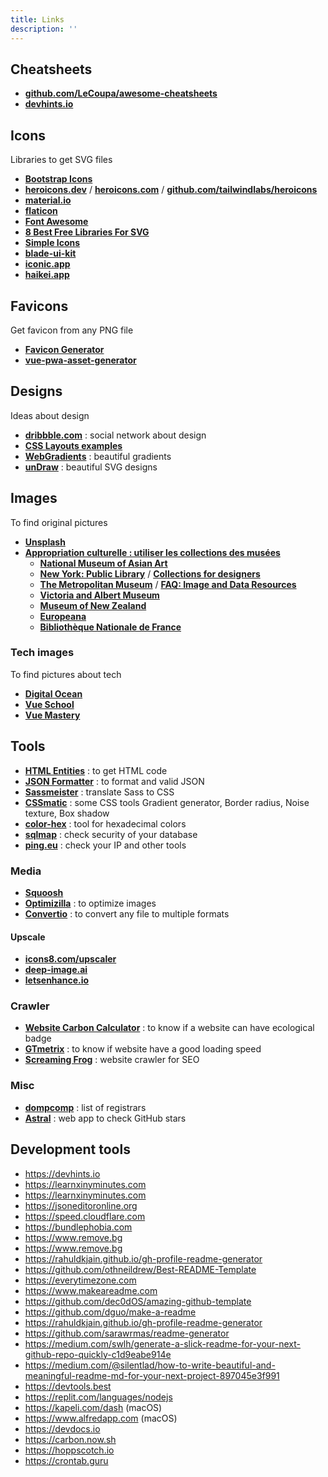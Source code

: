 ```yaml
---
title: Links
description: ''
---
```


## Cheatsheets

- [**github.com/LeCoupa/awesome-cheatsheets**](https://github.com/LeCoupa/awesome-cheatsheets)
- [**devhints.io**](https://devhints.io)

## Icons

Libraries to get SVG files

- [**Bootstrap Icons**](https://icons.getbootstrap.com)
- [**heroicons.dev**](https://heroicons.dev) / [**heroicons.com**](https://heroicons.com) / [**github.com/tailwindlabs/heroicons**](https://github.com/tailwindlabs/heroicons)
- [**material.io**](https://material.io/resources/icons)
- [**flaticon**](https://www.flaticon.com)
- [**Font Awesome**](https://fontawesome.com)
- [**8 Best Free Libraries For SVG**](https://www.webdesignerdepot.com/2018/02/8-best-free-libraries-for-svg)
- [**Simple Icons**](https://simpleicons.org)
- [**blade-ui-kit**](https://blade-ui-kit.com/blade-icons)
- [**iconic.app**](https://iconic.app)
- [**haikei.app**](https://haikei.app)

## Favicons

Get favicon from any PNG file

- [**Favicon Generator**](https://realfavicongenerator.net)
- [**vue-pwa-asset-generator**](https://github.com/jcalixte/vue-pwa-asset-generator)

## Designs

Ideas about design

- [**dribbble.com**](https://dribbble.com) : social network about design
- [**CSS Layouts examples**](https://csslayout.io/patterns)
- [**WebGradients**](https://webgradients.com) : beautiful gradients
- [**unDraw**](https://undraw.co) : beautiful SVG designs

## Images

To find original pictures

- [**Unsplash**](https://unsplash.com)
- [**Appropriation culturelle : utiliser les collections des musées**](https://la-cascade.io/appropriation-culturelle-utiliser-les-collections-des-musees)
  - [**National Museum of Asian Art**](https://asia.si.edu/collections)
  - [**New York:  Public Library**](https://digitalcollections.nypl.org) / [**Collections for designers**](https://digitalcollections.nypl.org/collections/lane/collections-for-designers)
  - [**The Metropolitan Museum**](https://www.metmuseum.org/art/collection) / [**FAQ: Image and Data Resources**](https://www.metmuseum.org/about-the-met/policies-and-documents/image-resources/frequently-asked-questions)
  - [**Victoria and Albert Museum**](http://collections.vam.ac.uk)
  - [**Museum of New Zealand**](https://collections.tepapa.govt.nz)
  - [**Europeana**](https://www.europeana.eu)
  - [**Bibliothèque Nationale de France**](https://www.bnf.fr)

### Tech images

To find pictures about tech

- [**Digital Ocean**](https://dribbble.com/digitalocean)
- [**Vue School**](https://vueschool.io/courses)
- [**Vue Mastery**](https://www.vuemastery.com/courses)

## Tools

- [**HTML Entities**](https://www.toptal.com/designers/htmlarrows) : to get HTML code
- [**JSON Formatter**](https://jsonformatter.curiousconcept.com) : to format and valid JSON
- [**Sassmeister**](https://www.sassmeister.com) : translate Sass to CSS
- [**CSSmatic**](https://www.cssmatic.com) : some CSS tools Gradient generator, Border radius, Noise texture, Box shadow
- [**color-hex**](https://www.color-hex.com) : tool for hexadecimal colors
- [**sqlmap**](http://sqlmap.org) : check security of your database
- [**ping.eu**](https://ping.eu) : check your IP and other tools

### Media

- [**Squoosh**](https://squoosh.app)
- [**Optimizilla**](https://imagecompressor.com/fr) : to optimize images
- [**Convertio**](https://convertio.co) : to convert any file to multiple formats

#### Upscale

- [**icons8.com/upscaler**](https://icons8.com/upscaler)
- [**deep-image.ai**](https://deep-image.ai)
- [**letsenhance.io**](https://letsenhance.io)

### Crawler

- [**Website Carbon Calculator**](https://www.websitecarbon.com) : to know if a website can have ecological badge
- [**GTmetrix**](https://gtmetrix.com) : to know if website have a good loading speed
- [**Screaming Frog**](https://www.screamingfrog.co.uk/seo-spider) : website crawler for SEO

### Misc

- [**dompcomp**](https://www.domcomp.com) : list of registrars
- [**Astral**](https://app.astralapp.com) : web app to check GitHub stars

## Development tools

- <https://devhints.io>
- <https://learnxinyminutes.com>
- <https://learnxinyminutes.com>
- <https://jsoneditoronline.org>
- <https://speed.cloudflare.com>
- <https://bundlephobia.com>
- <https://www.remove.bg>
- <https://www.remove.bg>
- <https://rahuldkjain.github.io/gh-profile-readme-generator>
- <https://github.com/othneildrew/Best-README-Template>
- <https://everytimezone.com>
- <https://www.makeareadme.com>
- <https://github.com/dec0dOS/amazing-github-template>
- <https://github.com/dguo/make-a-readme>
- <https://rahuldkjain.github.io/gh-profile-readme-generator>
- <https://github.com/sarawrmas/readme-generator>
- <https://medium.com/swlh/generate-a-slick-readme-for-your-next-github-repo-quickly-c1d9eabe914e>
- <https://medium.com/@silentlad/how-to-write-beautiful-and-meaningful-readme-md-for-your-next-project-897045e3f991>
- <https://devtools.best>
- <https://replit.com/languages/nodejs>
- <https://kapeli.com/dash> (macOS)
- <https://www.alfredapp.com> (macOS)
- <https://devdocs.io>
- <https://carbon.now.sh>
- <https://hoppscotch.io>
- <https://crontab.guru>
